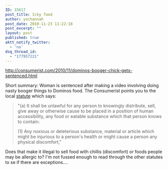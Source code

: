 ```yaml
---
ID: 15617
post_title: Icky food
author: yochannah
post_date: 2010-11-23 11:22:18
post_excerpt: ""
layout: post
published: true
aktt_notify_twitter:
  - 'no'
dsq_thread_id:
  - "177957221"
---
```

<a href="http://consumerist.com/2010/11/dominos-booger-chick-gets-sentenced.html">http://consumerist.com/2010/11/dominos-booger-chick-gets-sentenced.html</a>

Short summary: Woman is sentenced after making a video involving doing nasty booger things to Dominos food. The Consumerist points you to the local <a href="http://law.onecle.com/north-carolina/14-criminal-law/14-401.11.html">statute</a> which says:
<blockquote> "(a) It shall be unlawful for any person to knowingly distribute, sell, give away or otherwise cause to be placed in a position of human accessibility, any food or eatable substance which that person knows to contain:

(1) Any noxious or deleterious substance, material or article which might be injurious to a person's health or might cause a person any physical discomfort,"</blockquote>

Does that make it illegal to sell food with chillis (discomfort) or foods people may be allergic to? I'm not fussed enough to read through the other statutes to se if there are exceptions....